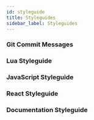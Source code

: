 ```yaml
---
id: styleguide
title: Styleguides
sidebar_label: Styleguides
---
```


### Git Commit Messages

### Lua Styleguide

### JavaScript Styleguide

### React Styleguide

### Documentation Styleguide